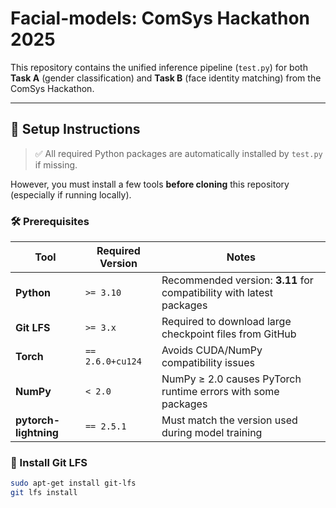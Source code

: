 # Facial-models: ComSys Hackathon 2025

This repository contains the unified inference pipeline (`test.py`) for both **Task A** (gender classification) and **Task B** (face identity matching) from the ComSys Hackathon.

---

## 🔧 Setup Instructions

> ✅ All required Python packages are automatically installed by `test.py` if missing.

However, you must install a few tools **before cloning** this repository (especially if running locally).

### 🛠️ Prerequisites

| Tool                | Required Version    | Notes                                                                 |
|---------------------|---------------------|-----------------------------------------------------------------------|
| **Python**          | `>= 3.10`           | Recommended version: **3.11** for compatibility with latest packages |
| **Git LFS**         | `>= 3.x`            | Required to download large checkpoint files from GitHub              |
| **Torch**           | `== 2.6.0+cu124`    | Avoids CUDA/NumPy compatibility issues                               |
| **NumPy**           | `< 2.0`             | NumPy ≥ 2.0 causes PyTorch runtime errors with some packages         |
| **pytorch-lightning** | `== 2.5.1`        | Must match the version used during model training                    |

### 🧱 Install Git LFS

```bash
sudo apt-get install git-lfs
git lfs install

